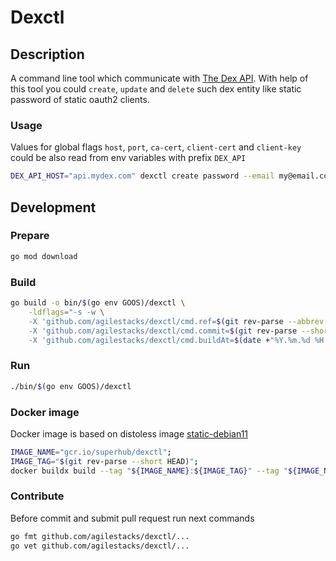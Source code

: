 # Dexctl

## Description

A command line tool which communicate with [The Dex API](https://dexidp.io/docs/api/). With help of this tool you could `create`, `update` and `delete` such dex entity like static password of static oauth2 clients.

### Usage

Values for global flags `host`, `port`, `ca-cert`, `client-cert` and `client-key` could be also read from env variables with prefix `DEX_API`

```bash
DEX_API_HOST="api.mydex.com" dexctl create password --email my@email.com --password verystrongpassword
```

## Development

### Prepare

```bash
go mod download
```

### Build

```bash
go build -o bin/$(go env GOOS)/dexctl \
    -ldflags="-s -w \
    -X 'github.com/agilestacks/dexctl/cmd.ref=$(git rev-parse --abbrev-ref HEAD)' \
    -X 'github.com/agilestacks/dexctl/cmd.commit=$(git rev-parse --short HEAD)' \
    -X 'github.com/agilestacks/dexctl/cmd.buildAt=$(date +"%Y.%m.%d %H:%M %Z")'"
```

### Run

```bash
./bin/$(go env GOOS)/dexctl
```

### Docker image

Docker image is based on distoless image [static-debian11](https://github.com/GoogleContainerTools/distroless/blob/main/base/README.md)

```bash
IMAGE_NAME="gcr.io/superhub/dexctl";
IMAGE_TAG="$(git rev-parse --short HEAD)";
docker buildx build --tag "${IMAGE_NAME}:${IMAGE_TAG}" --tag "${IMAGE_NAME}:latest" . ;
```

### Contribute

Before commit and submit pull request run next commands

```bash
go fmt github.com/agilestacks/dexctl/...
go vet github.com/agilestacks/dexctl/...
```
